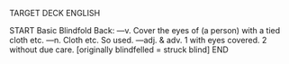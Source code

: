 TARGET DECK
ENGLISH

START
Basic
Blindfold
Back: —v. Cover the eyes of (a person) with a tied cloth etc. —n. Cloth etc. So used. —adj. & adv. 1 with eyes covered. 2 without due care. [originally blindfelled = struck blind]
END
